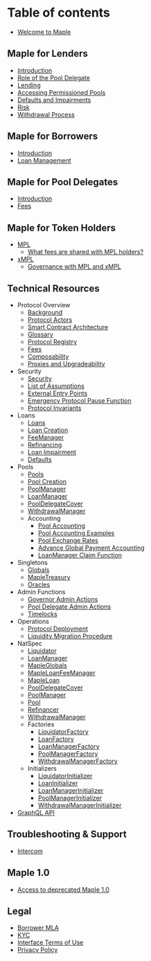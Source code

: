 # Table of contents

* [Welcome to Maple](README.md)

## Maple for Lenders

* [Introduction](maple-for-lenders/introduction.md)
* [Role of the Pool Delegate](maple-for-lenders/role-of-the-pool-delegate.md)
* [Lending](maple-for-lenders/lending.md)
* [Accessing Permissioned Pools](maple-for-lenders/accessing-permissioned-pools.md)
* [Defaults and Impairments](maple-for-lenders/defaults-and-impairments.md)
* [Risk](maple-for-lenders/risk.md)
* [Withdrawal Process](maple-for-lenders/withdrawal-process.md)

## Maple for Borrowers

* [Introduction](maple-for-borrowers/introduction.md)
* [Loan Management](maple-for-borrowers/loan-management.md)

## Maple for Pool Delegates

* [Introduction](maple-for-pool-delegates/introduction.md)
* [Fees](maple-for-pool-delegates/fees.md)

## Maple for Token Holders

* [MPL](maple-for-token-holders/mpl-token.md)
  * [What fees are shared with MPL holders?](maple-for-token-holders/what-fees-are-shared-with-mpl-holders.md)
* [xMPL](maple-for-token-holders/xmpl-token.md)
  * [Governance with MPL and xMPL](maple-for-token-holders/governance-with-mpl-and-xmpl.md)

## Technical Resources

* Protocol Overview
  * [Background](technical-resources/protocol-overview/background.md)
  * [Protocol Actors](technical-resources/protocol-overview/protocol-actors.md)
  * [Smart Contract Architecture](technical-resources/protocol-overview/smart-contract-architecture.md)
  * [Glossary](technical-resources/protocol-overview/glossary.md)
  * [Protocol Registry](technical-resources/protocol-overview/protocol-registry.md)
  * [Fees](technical-resources/protocol-overview/fees.md)
  * [Composability](technical-resources/protocol-overview/composability.md)
  * [Proxies and Upgradeability](technical-resources/protocol-overview/proxies-and-upgradeability.md)
* Security
  * [Security](technical-resources/security/security.md)
  * [List of Assumptions](technical-resources/security/list-of-assumptions.md)
  * [External Entry Points](technical-resources/security/external-entry-points.md)
  * [Emergency Protocol Pause Function](technical-resources/security/emergency-protocol-pause-function.md)
  * [Protocol Invariants](technical-resources/security/protocol-invariants.md)
* Loans
  * [Loans](technical-resources/loans/loans.md)
  * [Loan Creation](technical-resources/loans/loan-creation.md)
  * [FeeManager](technical-resources/loans/fee-manager.md)
  * [Refinancing](technical-resources/loans/refinancing.md)
  * [Loan Impairment](technical-resources/loans/loan-impairment.md)
  * [Defaults](technical-resources/loans/defaults.md)
* Pools
  * [Pools](technical-resources/pools/pools.md)
  * [Pool Creation](technical-resources/pools/pool-creation.md)
  * [PoolManager](technical-resources/pools/pool-manager.md)
  * [LoanManager](technical-resources/pools/loan-manager.md)
  * [PoolDelegateCover](technical-resources/pools/pool-delegate-cover.md)
  * [WithdrawalManager](technical-resources/pools/withdrawal-manager.md)
  * Accounting
    * [Pool Accounting](technical-resources/pools/accounting/pool-accounting.md)
    * [Pool Accounting Examples](technical-resources/pools/accounting/pool-accounting-examples.md)
    * [Pool Exchange Rates](technical-resources/pools/accounting/pool-exchange-rates.md)
    * [Advance Global Payment Accounting](technical-resources/pools/accounting/advance-global-payment-accounting.md)
    * [LoanManager Claim Function](technical-resources/pools/accounting/loan-manager-claim-function.md)
* Singletons
  * [Globals](technical-resources/singletons/globals.md)
  * [MapleTreasury](technical-resources/singletons/maple-treasury.md)
  * [Oracles](technical-resources/singletons/oracles.md)
* Admin Functions
  * [Governor Admin Actions](technical-resources/admin-functions/governor-admin-actions.md)
  * [Pool Delegate Admin Actions](technical-resources/admin-functions/pool-delegate-admin-actions.md)
  * [Timelocks](technical-resources/admin-functions/timelocks.md)
* Operations
  * [Protocol Deployment](technical-resources/operations/protocol-deployment.md)
  * [Liquidity Migration Procedure](technical-resources/operations/liquidity-migration-procedure.md)
* NatSpec
  * [Liquidator](technical-resources/natspec/liquidator.md)
  * [LoanManager](technical-resources/natspec/loan-manager.md)
  * [MapleGlobals](technical-resources/natspec/maple-globals.md)
  * [MapleLoanFeeManager](technical-resources/natspec/maple-loan-fee-manager.md)
  * [MapleLoan](technical-resources/natspec/maple-loan.md)
  * [PoolDelegateCover](technical-resources/natspec/pool-delegate-cover.md)
  * [PoolManager](technical-resources/natspec/pool-manager.md)
  * [Pool](technical-resources/natspec/pool.md)
  * [Refinancer](technical-resources/natspec/refinancer.md)
  * [WithdrawalManager](technical-resources/natspec/withdrawal-manager.md)
  * Factories
    * [LiquidatorFactory](technical-resources/natspec/liquidator-factory.md)
    * [LoanFactory](technical-resources/natspec/loan-factory.md)
    * [LoanManagerFactory](technical-resources/natspec/loan-manager-factory.md)
    * [PoolManagerFactory](technical-resources/natspec/pool-manager-factory.md)
    * [WithdrawalManagerFactory](technical-resources/natspec/withdrawal-manager-factory.md)
  * Initializers
    * [LiquidatorInitializer](technical-resources/natspec/liquidator-initializer.md)
    * [LoanInitializer](technical-resources/natspec/loan-initializer.md)
    * [LoanManagerInitializer](technical-resources/natspec/loan-manager-initializer.md)
    * [PoolManagerInitializer](technical-resources/natspec/pool-manager-initializer.md)
    * [WithdrawalManagerInitializer](technical-resources/natspec/withdrawal-manager-initializer.md)
* [GraphQL API](technical-resources/graphql-api.md)

## Troubleshooting & Support

* [Intercom](troubleshooting-and-support/intercom.md)

## Maple 1.0

* [Access to deprecated Maple 1.0](maple-1.0/maple-token-holders.md)

## Legal

* [Borrower MLA](legal/borrower-MLA.md)
* [KYC](legal/KYC.md)
* [Interface Terms of Use](legal/interface-terms-of-use.md)
* [Privacy Policy](legal/privacy-policy.md)
